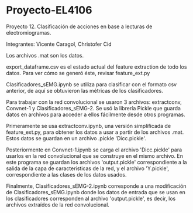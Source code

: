 # Proyecto-EL4106

Proyecto 12. Clasificación de acciones en base a lecturas de electromiogramas.

Integrantes: Vicente Caragol, Christofer Cid

Los archivos .mat son los datos.

export_dataframe.csv es el estado actual del feature extraction de todo los datos. Para ver cómo se generó éste, revisar feature_ext.py

Clasificadores_sEMG.ipynb se utiliza para clasificar con el formato csv anterior, de aquí se obtuvieron las métricas de los clasificadores.

Para trabajar con la red convolucional se usaron 3 archivos: extractconv, Convnet-1 y Clasificadores_sEMG-2. Se usó la librería Pickle que guarda datos en archivos para acceder a ellos fácilmente desde otros programas.

Primeramente se usa extractconv.ipynb, una versión simplificada de feature_ext.py, para obtener los datos a usar a partir de los archivos .mat. Estos datos se guardan en un archivo .pickle 'Dicc.pickle'.

Posteriormente en Convnet-1.ipynb se carga el archivo 'Dicc.pickle' para usarlos en la red convolucional que se construye en el mismo archivo. En este programa se guardan los archivos 'output.pickle' correspondiente a la salida de la capa de características de la red, y el archivo 'Y.pickle', correspondiente a las clases de los datos usados.

Finalmente, Clasificadores_sEMG-2.ipynb corresponde a una modificación de Clasificadores_sEMG.ipynb donde los datos de entrada que se usan en los clasificadores corresponden al archivo 'output.pickle', es decir, los archivos extraídos de la red convolucional.
